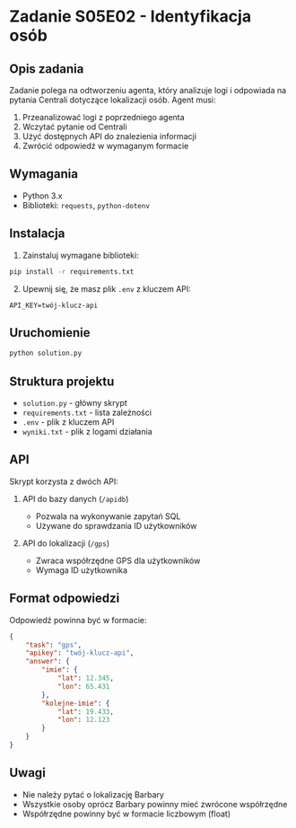 # Zadanie S05E02 - Identyfikacja osób

## Opis zadania
Zadanie polega na odtworzeniu agenta, który analizuje logi i odpowiada na pytania Centrali dotyczące lokalizacji osób. Agent musi:
1. Przeanalizować logi z poprzedniego agenta
2. Wczytać pytanie od Centrali
3. Użyć dostępnych API do znalezienia informacji
4. Zwrócić odpowiedź w wymaganym formacie

## Wymagania
- Python 3.x
- Biblioteki: `requests`, `python-dotenv`

## Instalacja
1. Zainstaluj wymagane biblioteki:
```bash
pip install -r requirements.txt
```

2. Upewnij się, że masz plik `.env` z kluczem API:
```
API_KEY=twój-klucz-api
```

## Uruchomienie
```bash
python solution.py
```

## Struktura projektu
- `solution.py` - główny skrypt
- `requirements.txt` - lista zależności
- `.env` - plik z kluczem API
- `wyniki.txt` - plik z logami działania

## API
Skrypt korzysta z dwóch API:
1. API do bazy danych (`/apidb`)
   - Pozwala na wykonywanie zapytań SQL
   - Używane do sprawdzania ID użytkowników

2. API do lokalizacji (`/gps`)
   - Zwraca współrzędne GPS dla użytkowników
   - Wymaga ID użytkownika

## Format odpowiedzi
Odpowiedź powinna być w formacie:
```json
{
    "task": "gps",
    "apikey": "twój-klucz-api",
    "answer": {
        "imie": {
            "lat": 12.345,
            "lon": 65.431
        },
        "kolejne-imie": {
            "lat": 19.433,
            "lon": 12.123
        }
    }
}
```

## Uwagi
- Nie należy pytać o lokalizację Barbary
- Wszystkie osoby oprócz Barbary powinny mieć zwrócone współrzędne
- Współrzędne powinny być w formacie liczbowym (float) 